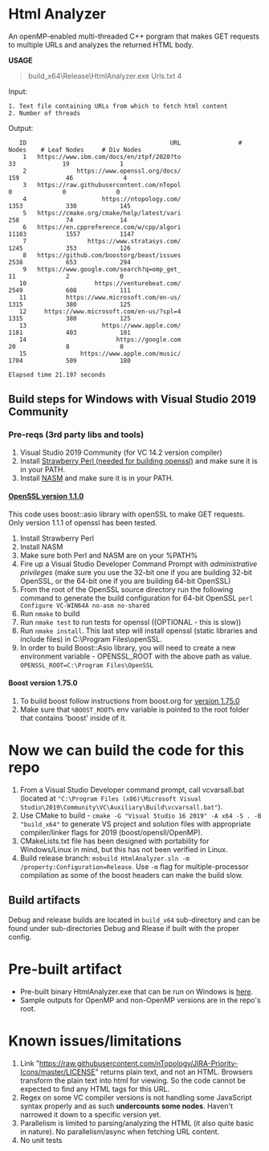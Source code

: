 # Html Analyzer

An openMP-enabled multi-threaded C++ porgram that makes GET requests to multiple URLs and analyzes the returned HTML body. 

**USAGE**

> build_x64\Release\HtmlAnalyzer.exe Urls.txt 4

Input:

    1. Text file containing URLs from which to fetch html content
    2. Number of threads
Output:
```
   ID                                        URL                # Nodes    # Leaf Nodes     # Div Nodes
    1   https://www.ibm.com/docs/en/ztpf/2020?to                     33             19              1
    2              https://www.openssl.org/docs/                    159             46              4
    3   https://raw.githubusercontent.com/nTopol                      0              0              0
    4                     https://ntopology.com/                   1353            330            145
    5   https://cmake.org/cmake/help/latest/vari                    258             74             14
    6   https://en.cppreference.com/w/cpp/algori                  11103           1557           1147
    7                 https://www.stratasys.com/                   1245            353            126
    8   https://github.com/boostorg/beast/issues                   2538            653            294
    9   https://www.google.com/search?q=omp_get_                     11              2              0
   10                   https://venturebeat.com/                   2549            608            111
   11           https://www.microsoft.com/en-us/                   1315            380            125
   12     https://www.microsoft.com/en-us/?spl=4                   1315            380            125
   13                     https://www.apple.com/                   1181            403            101
   14                         https://google.com                     20              8              0
   15               https://www.apple.com/music/                   1704            509            180

Elapsed time 21.197 seconds
```

## Build steps for Windows with Visual Studio 2019 Community

### Pre-reqs (3rd party libs and tools)
1. Visual Studio 2019 Community (for VC 14.2 version compiler)
2. Install [Strawberry Perl (needed for building openssl)](https://strawberryperl.com/) and make sure it is in your PATH.
3. Install [NASM](https://www.nasm.us/) and make sure it is in your PATH.

#### [OpenSSL version 1.1.0](https://www.openssl.org/)
This code uses boost::asio library with openSSL to make GET requests. Only version 1.1.1 of openssl has been tested.  

1. Install Strawberry Perl
2. Install NASM
3. Make sure both Perl and NASM are on your %PATH%
4. Fire up a Visual Studio Developer Command Prompt with *administrative privileges* (make sure you use the 32-bit one if you are building 32-bit OpenSSL, or the 64-bit one if you are building 64-bit OpenSSL)
5. From the root of the OpenSSL source directory run the following command to generate the build configuration for 64-bit OpenSSL
     ```perl Configure VC-WIN64A no-asm no-shared```
6. Run `nmake` to build
7. Run `nmake test` to run tests for openssl ((OPTIONAL - this is slow))
8. Run `nmake install`.  This last step will install openssl (static libraries and include files) in C:\Program Files\openSSL.
9. In order to build Boost::Asio library, you will need to create a new environment variable - OPENSSL_ROOT with the above path as value. 
   `OPENSSL_ROOT=C:\Program Files\OpenSSL`
#### Boost version 1.75.0
1. To build boost follow instructions from boost.org for [version 1.75.0](https://www.boost.org/users/history/version_1_75_0.html)
2. Make sure that `%BOOST_ROOT%` env variable is pointed to the root folder that contains 'boost' inside of it.

# Now we can build the code for this repo
1. From a Visual Studio Developer command prompt, call vcvarsall.bat (located at `"C:\Program Files (x86)\Microsoft Visual Studio\2019\Community\VC\Auxiliary\Build\vcvarsall.bat"`).
2. Use CMake to build - `cmake -G "Visual Studio 16 2019" -A x64 -S . -B "build_x64"` to generate VS project and solution files with appropriate compiler/linker flags for 2019 (boost/opensll/OpenMP). 
3. CMakeLists.txt file has been designed with portability for Windows/Linux in mind, but this has not been verified in Linux.
4. Build release branch: `msbuild HtmlAnalyzer.sln -m /property:Configuration=Release`. Use `-m` flag  for multiple-processor compilation as some of the boost headers can make the build slow.

## Build artifacts
Debug and release builds are located in `build_x64` sub-directory and can be found under sub-directories Debug and Rlease if built with the proper config. 

# Pre-built artifact
- Pre-built binary HtmlAnalyzer.exe that can be run on Windows is [here](https://github.com/jaySJ/html_analyzer/releases/tag/v0.2).
- Sample outputs for OpenMP and non-OpenMP versions are in the repo's root.

# Known issues/limitations
1. Link "https://raw.githubusercontent.com/nTopology/JIRA-Priority-Icons/master/LICENSE" returns plain text, and not an HTML. Browsers transform the plain text into html for viewing. So the code cannot be expected to find any HTML tags for this URL.
2. Regex on some VC compiler versions is not handling some JavaScript syntax properly and as such **undercounts some nodes**. Haven't narrowed it down to a specific version yet.
3. Parallelism is limited to parsing/analyzing the HTML (it also quite basic in nature). No parallelism/async when fetching URL content.
5. No unit tests


